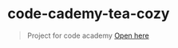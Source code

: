# code-cademy-tea-cozy
> Project for code academy
[Open here](https://redesu.github.io/code-cademy-tea-cozy/)
